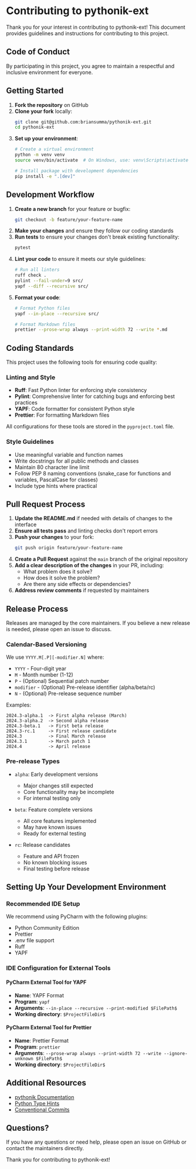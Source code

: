 # Contributing to pythonik-ext

Thank you for your interest in contributing to pythonik-ext! This
document provides guidelines and instructions for contributing to this
project.

## Code of Conduct

By participating in this project, you agree to maintain a respectful and
inclusive environment for everyone.

## Getting Started

1. **Fork the repository** on GitHub
2. **Clone your fork** locally:
   ```bash
   git clone git@github.com:briansumma/pythonik-ext.git
   cd pythonik-ext
   ```
3. **Set up your environment**:
   ```bash
   # Create a virtual environment
   python -m venv venv
   source venv/bin/activate  # On Windows, use: venv\Scripts\activate

   # Install package with development dependencies
   pip install -e ".[dev]"
   ```

## Development Workflow

1. **Create a new branch** for your feature or bugfix:
   ```bash
   git checkout -b feature/your-feature-name
   ```
2. **Make your changes** and ensure they follow our coding standards
3. **Run tests** to ensure your changes don't break existing
   functionality:
   ```bash
   pytest
   ```
4. **Lint your code** to ensure it meets our style guidelines:
   ```bash
   # Run all linters
   ruff check .
   pylint --fail-under=9 src/
   yapf --diff --recursive src/
   ```
5. **Format your code**:
   ```bash
   # Format Python files
   yapf --in-place --recursive src/

   # Format Markdown files
   prettier --prose-wrap always --print-width 72 --write *.md
   ```

## Coding Standards

This project uses the following tools for ensuring code quality:

### Linting and Style

- **Ruff**: Fast Python linter for enforcing style consistency
- **Pylint**: Comprehensive linter for catching bugs and enforcing best
  practices
- **YAPF**: Code formatter for consistent Python style
- **Prettier**: For formatting Markdown files

All configurations for these tools are stored in the `pyproject.toml`
file.

### Style Guidelines

- Use meaningful variable and function names
- Write docstrings for all public methods and classes
- Maintain 80 character line limit
- Follow PEP 8 naming conventions (snake_case for functions and
  variables, PascalCase for classes)
- Include type hints where practical

## Pull Request Process

1. **Update the README.md** if needed with details of changes to the
   interface
2. **Ensure all tests pass** and linting checks don't report errors
3. **Push your changes** to your fork:
   ```bash
   git push origin feature/your-feature-name
   ```
4. **Create a Pull Request** against the `main` branch of the original
   repository
5. **Add a clear description of the changes** in your PR, including:
    - What problem does it solve?
    - How does it solve the problem?
    - Are there any side effects or dependencies?
6. **Address review comments** if requested by maintainers

## Release Process

Releases are managed by the core maintainers. If you believe a new
release is needed, please open an issue to discuss.

### Calendar-Based Versioning

We use `YYYY.M[.P][-modifier.N]` where:

- `YYYY` - Four-digit year
- `M` - Month number (1-12)
- `P` - (Optional) Sequential patch number
- `modifier` - (Optional) Pre-release identifier (alpha/beta/rc)
- `N` - (Optional) Pre-release sequence number

Examples:

```
2024.3-alpha.1  -> First alpha release (March)
2024.3-alpha.2  -> Second alpha release
2024.3-beta.1   -> First beta release
2024.3-rc.1     -> First release candidate
2024.3          -> Final March release
2024.3.1        -> March patch 1
2024.4          -> April release
```

### Pre-release Types

- `alpha`: Early development versions
    - Major changes still expected
    - Core functionality may be incomplete
    - For internal testing only

- `beta`: Feature complete versions
    - All core features implemented
    - May have known issues
    - Ready for external testing

- `rc`: Release candidates
    - Feature and API frozen
    - No known blocking issues
    - Final testing before release

## Setting Up Your Development Environment

### Recommended IDE Setup

We recommend using PyCharm with the following plugins:

- Python Community Edition
- Prettier
- .env file support
- Ruff
- YAPF

### IDE Configuration for External Tools

#### PyCharm External Tool for YAPF

- **Name**: YAPF Format
- **Program**: `yapf`
- **Arguments**: `--in-place --recursive --print-modified $FilePath$`
- **Working directory**: `$ProjectFileDir$`

#### PyCharm External Tool for Prettier

- **Name**: Prettier Format
- **Program**: `prettier`
- **Arguments**:
  `--prose-wrap always --print-width 72 --write --ignore-unknown $FilePath$`
- **Working directory**: `$ProjectFileDir$`

## Additional Resources

- [pythonik Documentation](https://github.com/path/to/pythonik/docs)
- [Python Type Hints](https://docs.python.org/3/library/typing.html)
- [Conventional Commits](https://www.conventionalcommits.org/)

## Questions?

If you have any questions or need help, please open an issue on GitHub
or contact the maintainers directly.

Thank you for contributing to pythonik-ext!
